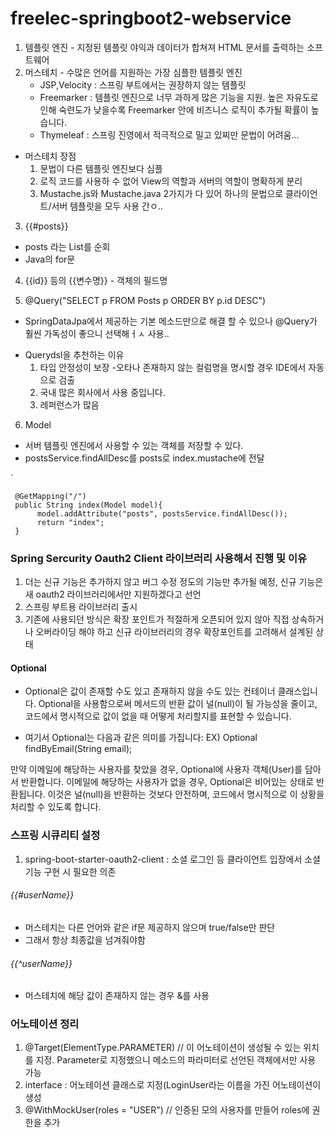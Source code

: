 # freelec-springboot2-webservice

1. 템플릿 엔진 - 지정된 템플릿 야익과 데이터가 합쳐져 HTML 문서를 출력하는 소프트웨어
2. 머스테치 - 수많은 언어를 지원하는 가장 심플한 템플릿 엔진
     - JSP,Velocity : 스프링 부트에서는 권장하지 않는 템플릿
     - Freemarker : 템플릿 엔진으로 너무 과하게 많은 기능을 지원. 높은 자유도로 인해 숙련도가 낮을수록 Freemarker 안에 비즈니스 로직이 추가될 확률이 높습니다.
     - Thymeleaf : 스프링 진영에서 적극적으로 밀고 있찌만 문법이 어려움...
  - 머스테치 장점
    1) 문법이 다른 템플릿 엔진보다 심플
    2) 로직 코드를 사용하 수 없어 View의 역할과 서버의 역할이 명확하게 분리
    3) Mustache.js와 Mustache.java 2가지가 다 있어 하나의 문법으로 클라이언트/서버 템플릿을 모두 사용 간ㅇ..

3.  {{#posts}}
   - posts 라는 List를 순회
   - Java의 for문
4. {{id}} 등의 {{변수명}} - 객체의 필드명

5. @Query("SELECT p FROM Posts p ORDER BY p.id DESC")
- SpringDataJpa에서 제공하는 기본 메소드만으로 해결 할 수 있으나 @Query가 훨씬 가독성이 좋으니 선택해ㅓㅅ 사용..

* Querydsl을 추천하는 이유
  1. 타입 안정성이 보장
     -오타나 존재하지 않는 컬럼명을 명시할 경우 IDE에서 자동으로 검출
  2. 국내 많은 회사에서 사용 중입니다.
  3. 레퍼런스가 많음

6.  Model
   - 서버 템플릿 엔진에서 사용할 수 있는 객체를 저장할 수 있다.
   - postsService.findAllDesc를 posts로 index.mustache에 전달


`

     @GetMapping("/") 
     public String index(Model model){
          model.addAttribute("posts", postsService.findAllDesc());
          return "index";
     }
     
     

### Spring Sercurity Oauth2 Client 라이브러리 사용해서 진행 및 이유
1. 더는 신규 기능은 추가하지 않고 버그 수정 정도의 기능만 추가될 예정, 신규 기능은 새 oauth2 라이브러리에서만 지원하겠다고 선언
2. 스프링 부트용 라이브러리 출시
3. 기존에 사용되던 방식은 확장 포인트가 적절하게 오픈되어 있지 않아 직접 상속하거나 오버라이딩 해야 하고 신규 라이브러리의 경우 확장포인트를 고려해서 설계된 상태

#### Optional
- Optional은 값이 존재할 수도 있고 존재하지 않을 수도 있는 컨테이너 클래스입니다. Optional을 사용함으로써 메서드의 반환 값이 널(null)이 될 가능성을 줄이고, 코드에서 명시적으로 값이 없을 때 어떻게 처리할지를 표현할 수 있습니다.

- 여기서 Optional<User>는 다음과 같은 의미를 가집니다:  EX) Optional<User> findByEmail(String email);

만약 이메일에 해당하는 사용자를 찾았을 경우, Optional에 사용자 객체(User)를 담아서 반환합니다.
이메일에 해당하는 사용자가 없을 경우, Optional은 비어있는 상태로 반환됩니다. 이것은 널(null)을 반환하는 것보다 안전하며, 코드에서 명시적으로 이 상황을 처리할 수 있도록 합니다.

### 스프링 시큐리티 설정
1. spring-boot-starter-oauth2-client : 소셜 로그인 등 클라이언트 입장에서 소셜 기능 구현 시 필요한 의존


 ######  {{#userName}}
- 머스테치는 다른 언어와 같은 if문 제공하지 않으며 true/false만 판단
- 그래서 항상 최종값을 넘겨줘야함

 ######  {{^userName}}
- 머스테치에 해당 값이 존재하지 않는 경우 &를 사용


### 어노테이션 정리
1. @Target(ElementType.PARAMETER) // 이 어노테이션이 생성될 수 있는 위치를 지정. Parameter로 지정했으니 메소드의 파라미터로 선언된 객체에서만 사용 가능
2. interface : 어노테이션 클래스로 지정(LoginUser라는 이름을 가진 어노테이션이 생성
3. @WithMockUser(roles = "USER") // 인증된 모의 사용자를 만들어 roles에 권한을 추가
